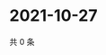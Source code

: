# 2021-10-27

共 0 条

<!-- BEGIN WEIBO -->
<!-- 最后更新时间 Wed Oct 27 2021 09:50:07 GMT+0800 (China Standard Time) -->

<!-- END WEIBO -->
